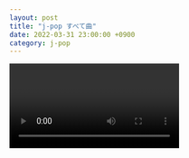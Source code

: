 ```yaml
---
layout: post
title: "j-pop すべて曲"
date: 2022-03-31 23:00:00 +0900
category: j-pop
---
```


<div class="video-container">
    <video id="player" class="video-js vjs-default-skin vjs-big-play-centered" data-json="/public/json/j-pop/j-pop すべて曲.json"></video>
</div>

```
```